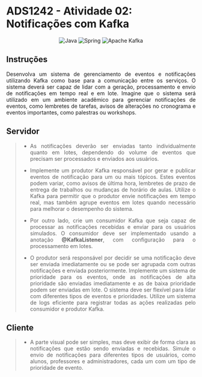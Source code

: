 # ADS1242 - Atividade 02: Notificações com Kafka

<div align="center">

![Java](https://img.shields.io/badge/java-%23ED8B00.svg?style=for-the-badge&logo=openjdk&logoColor=white)
![Spring](https://img.shields.io/badge/spring-%236DB33F.svg?style=for-the-badge&logo=spring&logoColor=white)
![Apache Kafka](https://img.shields.io/badge/Apache%20Kafka-000?style=for-the-badge&logo=apachekafka)

</div>

## Instruções
<p align="justify"> Desenvolva um sistema de gerenciamento de eventos e notificações utilizando Kafka como base para a comunicação entre os serviços. O sistema deverá ser capaz de lidar com a geração, processamento e envio de notificações em tempo real e em lote. Imagine que o sistema será utilizado em um ambiente acadêmico para gerenciar notificações de eventos, como lembretes de tarefas, avisos de alterações no cronograma e eventos importantes, como palestras ou workshops. </p>

## Servidor

> - <p align="justify"> As notificações deverão ser enviadas tanto individualmente quanto em lotes, dependendo do volume de eventos que precisam ser processados e enviados aos usuários. </p>
> - <p align="justify"> Implemente um produtor Kafka responsável por gerar e publicar eventos de notificação para um ou mais tópicos. Estes eventos podem variar, como avisos de última hora, lembretes de prazo de entrega de trabalhos ou mudanças de horário de aulas. Utilize o Kafka para permitir que o produtor envie notificações em tempo real, mas também agrupe eventos em lotes quando necessário para melhorar o desempenho do sistema. </p>
> - <p align="justify"> Por outro lado, crie um consumidor Kafka que seja capaz de processar as notificações recebidas e enviar para os usuários simulados. O consumidor deve ser implementado usando a anotação <strong>@KafkaListener</strong>, com configuração para o processamento em lotes. </p>
> - <p align="justify"> O produtor será responsável por decidir se uma notificação deve ser enviada imediatamente ou se pode ser agrupada com outras notificações e enviada posteriormente. Implemente um sistema de prioridade para os eventos, onde as notificações de alta prioridade são enviadas imediatamente e as de baixa prioridade podem ser enviadas em lote. O sistema deve ser flexível para lidar com diferentes tipos de eventos e prioridades. Utilize um sistema de logs eficiente para registrar todas as ações realizadas pelo consumidor e produtor Kafka. </p>

## Cliente

> - <p align="justify"> A parte visual pode ser simples, mas deve exibir de forma clara as notificações que estão sendo enviadas e recebidas. Simule o envio de notificações para diferentes tipos de usuários, como alunos, professores e administradores, cada um com um tipo de prioridade de evento. </p>
